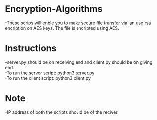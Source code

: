 # Encryption-Algorithms
-These scrips will enble you to make secure file transfer via lan use rsa encription on AES keys.
The file is encripted using AES.
# Instructions
-server.py should be on receiving end and client.py should be on giving end.<br />
-To run the server script: python3 server.py <br />
-To run the client script: python3 client.py <br />
# Note
-IP address of both the scripts should be of the reciver.
